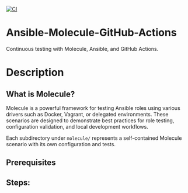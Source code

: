 [![CI](https://github.com/Shrey496/Ansible-Molecule-GitHub-Actions/actions/workflows/ci.yml/badge.svg)](https://github.com/Shrey496/Ansible-Molecule-GitHub-Actions/actions/workflows/ci.yml)


# Ansible-Molecule-GitHub-Actions
Continuous testing with Molecule, Ansible, and GitHub Actions.

# Description


## What is Molecule?

Molecule is a powerful framework for testing Ansible roles using various drivers such as Docker, Vagrant, or delegated environments. These scenarios are designed to demonstrate best practices for role testing, configuration validation, and local development workflows.

Each subdirectory under `molecule/` represents a self-contained Molecule scenario with its own configuration and tests.

## Prerequisites

## Steps:


